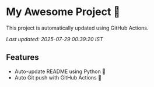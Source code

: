 # My Awesome Project 🚀

This project is automatically updated using GitHub Actions.

_Last updated: 2025-07-29 00:39:20 IST_

## Features
- Auto-update README using Python 🐍
- Auto Git push with GitHub Actions 🤖
